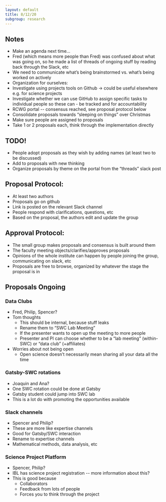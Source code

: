```yaml
---
layout: default
title: 8/12/20
subgroup: research
---
```


## Notes

- Make an agenda next time…
- Fred (which means more people than Fred) was confused about what was going on, so he made a list of threads of ongoing stuff by reading back through the Slack, etc
- We need to communicate what’s being brainstormed vs. what’s being worked on actively
- Organization for ourselves:
- Investigate using projects tools on Github → could be useful elsewhere e.g. for science projects
- Investigate whether we can use GitHub to assign specific tasks to individual people so these can - be tracked and for accountability
- RCWG portal -- consensus reached, see proposal protocol below
- Consolidate proposals towards “sleeping on things” over Christmas
- Make sure people are assigned to proposals
- Take 1 or 2 proposals each, think through the implementation directly

## TODO!
- People adopt proposals as they wish by adding names (at least two to be discussed)
- Add to proposals with new thinking
- Organize proposals by theme on the portal from the “threads” slack post

## Proposal Protocol:
- At least two authors
- Proposals go on github
- Link is posted on the relevant Slack channel
- People respond with clarifications, questions, etc
- Based on the proposal, the authors edit and update the group

## Approval Protocol:
- The small group makes proposals and consensus is built around them
- The faculty meeting objects/clarifies/approves proposals
- Opinions of the whole institute can happen by people joining the group, communicating on slack, etc
- Proposals are free to browse, organized by whatever the stage the proposal is in

## Proposals Ongoing

### Data Clubs
- Fred, Philip, Spencer?
- Tom thoughts
	- This should be internal, because stuff leaks
	- Rename them to “SWC Lab Meeting”
	- If the presenter wants to open up the meeting to more people
	- Presenter and PI can choose whether to be a “lab meeting” (within-SWC) or “data club” (+affiliates)
- Worries about not being open
	- Open science doesn’t necessarily mean sharing all your data all the time

### Gatsby-SWC rotations
- Joaquin and Ana?
- One SWC rotation could be done at Gatsby
- Gatsby student could jump into SWC lab
- This is a lot do with promoting the opportunities available

### Slack channels
- Spencer and Philip?
- These are more like expertise channels
- Good for Gatsby/SWC interaction
- Rename to expertise channels
- Mathematical methods, data analysis, etc

### Science Project Platform
- Spencer, Philip?
- IBL has science project registration -- more information about this?
- This is good because
  - Collaborators
  - Feedback from lots of people
  - Forces you to think through the project
